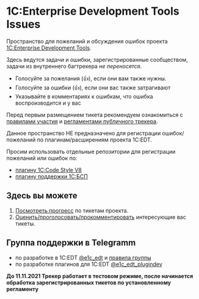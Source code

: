 # 1C:Enterprise Development Tools Issues

Пространство для пожеланий и обсуждения ошибок проекта [1C:Enterprise Development Tools](https://edt.1c.ru/).

Здесь ведутся задачи и ошибки, зарегистрированные сообществом, задачи из внутреннего багтрекера *не переносятся*.
- Голосуйте за пожелания (:+1:), если они вам также нужны.
- Голосуйте за ошибки (:+1:), если они вас также затрагивают
- Указывайте в комментариях к ошибкам, что ошибка воспроизводится и у вас

Перед первым размещением тикета рекомендуем ознакомиться с [правилами участия](Contributing.md) и [регламентами публичного трекера](REGULATIONS.md).

Данное пространство НЕ предназначено для регистрации ошибок/пожеланий по плагинам/расширениям проекта 1С:EDT. 

Просим использовать отдельные репозитории для регистрации пожеланий или ошибок по:
- [плагину 1C:Code Style V8](https://github.com/1C-Company/v8-code-style)
- [плагину поддержки 1С:БСП](https://github.com/1C-Company/ssl-support) 

## Здесь вы можете

1. [Посмотреть прогресс](https://github.com/1C-Company/1c-edt-issues/projects/1) по тикетам проекта.
2. [Оценить/проголосовать/прокомментировать](https://github.com/1C-Company/1c-edt-issues/issues) интересующие вас тикеты.

## Группа поддержки в Telegramm

- по разработке в 1C:EDT [@e1c_edt](https://t.me/e1c_edt) и [правила группы](https://t.me/e1c_edt/2)
- по разработке плагинов для 1C:EDT [@e1c_edt_plugindev](https://t.me/e1c_edt_plugindev)


**До 11.11.2021 Трекер работает в тестовом режиме, после начинается обработка зарегистрированных тикетов по установленному регламенту**

